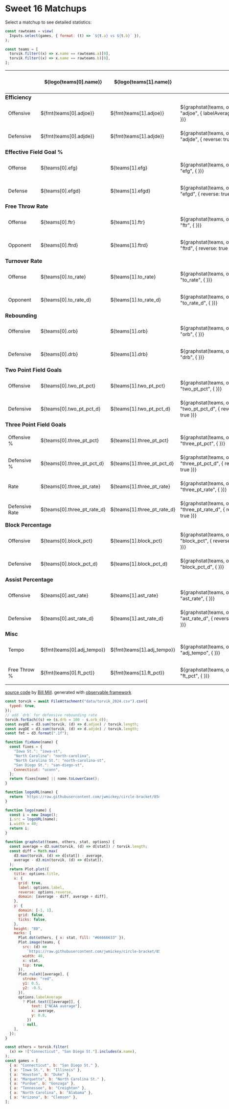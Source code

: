 # Sweet 16 Matchups

<style>
table { min-width: 800px }
td { vertical-align: middle }
tr { height: 75px; padding-left: 10px }
tr td:first-child { 
  padding-left: 10px;
  width: 90px;
}
tr.sep {
  height: 25px;
  font-size: 1.1rem;
  font-weight: bold;
  border-bottom: none;
  margin-left: 0px;
}
tr.sep td:first-child { 
  padding-left: 0px;
}
</style>

Select a matchup to see detailed statistics:

```js
const rawteams = view(
  Inputs.select(games, { format: (t) => `${t.a} vs ${t.b}` }),
);
```

```js
const teams = [
  torvik.filter((x) => x.name == rawteams.a)[0],
  torvik.filter((x) => x.name == rawteams.b)[0],
];
```

<table>
  <thead>
    <th></th>
    <th>${logo(teams[0].name)}</th>
    <th>${logo(teams[1].name)}</th>
    <th></th>
  </thead>
  <tr class="sep"><td colspan=4>Efficiency</td></tr>
  <tr>
    <td>Offensive</td>
    <td>${fmt(teams[0].adjoe)}</td>
    <td>${fmt(teams[1].adjoe)}</td>
    <td>${graphstat(teams, others, "adjoe", { labelAverage: true })}</td>
  </tr>
  <tr>
    <td>Defensive</td>
    <td>${fmt(teams[0].adjde)}</td>
    <td>${fmt(teams[1].adjde)}</td>
    <td>${graphstat(teams, others, "adjde", { reverse: true })}</td>
  </tr>
  <tr class="sep"><td colspan=4>Effective Field Goal %</td></tr>
  <tr>
    <td>Offense</td>
    <td>${teams[0].efg}</td>
    <td>${teams[1].efg}</td>
    <td>${graphstat(teams, others, "efg", { })}</td>
  </tr>
  <tr>
    <td>Defense</td>
    <td>${teams[0].efgd}</td>
    <td>${teams[1].efgd}</td>
    <td>${graphstat(teams, others, "efgd", { reverse: true })}</td>
  </tr>
  <tr class="sep"><td colspan=4>Free Throw Rate</td></tr>
  <tr>
    <td>Offense</td>
    <td>${teams[0].ftr}</td>
    <td>${teams[1].ftr}</td>
    <td>${graphstat(teams, others, "ftr", { })}</td>
  </tr>
  <tr>
    <td>Opponent</td>
    <td>${teams[0].ftrd}</td>
    <td>${teams[1].ftrd}</td>
    <td>${graphstat(teams, others, "ftrd", { reverse: true })}</td>
  </tr>
  <tr class="sep"><td colspan=4>Turnover Rate</td></tr>
  <tr>
    <td>Offense</td>
    <td>${teams[0].to_rate}</td>
    <td>${teams[1].to_rate}</td>
    <td>${graphstat(teams, others, "to_rate", { })}</td>
  </tr>
  <tr>
    <td>Opponent</td>
    <td>${teams[0].to_rate_d}</td>
    <td>${teams[1].to_rate_d}</td>
    <td>${graphstat(teams, others, "to_rate_d", { })}</td>
  </tr>
  <tr class="sep"><td colspan=4>Rebounding</td></tr>
  <tr>
    <td>Offensive</td>
    <td>${teams[0].orb}</td>
    <td>${teams[1].orb}</td>
    <td>${graphstat(teams, others, "orb", { })}</td>
  </tr>
  <tr>
    <td>Defensive</td>
    <td>${teams[0].drb}</td>
    <td>${teams[1].drb}</td>
    <td>${graphstat(teams, others, "drb", { })}</td>
  </tr>
  <tr class="sep"><td colspan=4>Two Point Field Goals</td></tr>
  <tr>
    <td>Offensive</td>
    <td>${teams[0].two_pt_pct}</td>
    <td>${teams[1].two_pt_pct}</td>
    <td>${graphstat(teams, others, "two_pt_pct", { })}</td>
  </tr>
  <tr>
    <td>Defensive</td>
    <td>${teams[0].two_pt_pct_d}</td>
    <td>${teams[1].two_pt_pct_d}</td>
    <td>${graphstat(teams, others, "two_pt_pct_d", { reverse: true })}</td>
  </tr>
  <tr class="sep"><td colspan=4>Three Point Field Goals</td></tr>
  <tr>
    <td>Offensive %</td>
    <td>${teams[0].three_pt_pct}</td>
    <td>${teams[1].three_pt_pct}</td>
    <td>${graphstat(teams, others, "three_pt_pct", { })}</td>
  </tr>
  <tr>
    <td>Defensive %</td>
    <td>${teams[0].three_pt_pct_d}</td>
    <td>${teams[1].three_pt_pct_d}</td>
    <td>${graphstat(teams, others, "three_pt_pct_d", { reverse: true })}</td>
  </tr>
  <tr>
    <td>Rate</td>
    <td>${teams[0].three_pt_rate}</td>
    <td>${teams[1].three_pt_rate}</td>
    <td>${graphstat(teams, others, "three_pt_rate", { })}</td>
  </tr>
  <tr>
    <td>Defensive Rate</td>
    <td>${teams[0].three_pt_rate_d}</td>
    <td>${teams[1].three_pt_rate_d}</td>
    <td>${graphstat(teams, others, "three_pt_rate_d", { reverse: true })}</td>
  </tr>
  <tr class="sep"><td colspan=4>Block Percentage</td></tr>
  <tr>
    <td>Offensive</td>
    <td>${teams[0].block_pct}</td>
    <td>${teams[1].block_pct}</td>
    <td>${graphstat(teams, others, "block_pct", { reverse: true })}</td>
  </tr>
  <tr>
    <td>Defensive</td>
    <td>${teams[0].block_pct_d}</td>
    <td>${teams[1].block_pct_d}</td>
    <td>${graphstat(teams, others, "block_pct_d", { })}</td>
  </tr>
  <tr class="sep"><td colspan=4>Assist Percentage</td></tr>
  <tr>
    <td>Offensive</td>
    <td>${teams[0].ast_rate}</td>
    <td>${teams[1].ast_rate}</td>
    <td>${graphstat(teams, others, "ast_rate", { })}</td>
  </tr>
  <tr>
    <td>Defensive</td>
    <td>${teams[0].ast_rate_d}</td>
    <td>${teams[1].ast_rate_d}</td>
    <td>${graphstat(teams, others, "ast_rate_d", { reverse: true })}</td>
  </tr>
  <tr class="sep"><td colspan=4>Misc</td></tr>
  <tr>
    <td>Tempo</td>
    <td>${fmt(teams[0].adj_tempo)}</td>
    <td>${fmt(teams[1].adj_tempo)}</td>
    <td>${graphstat(teams, others, "adj_tempo", { })}</td>
  </tr>
  <tr>
    <td>Free Throw %</td>
    <td>${fmt(teams[0].ft_pct)}</td>
    <td>${fmt(teams[1].ft_pct)}</td>
    <td>${graphstat(teams, others, "ft_pct", { })}</td>
  </tr>
</table>

[source code](https://github.com/llimllib/collegebasketball) by [Bill Mill](https://billmill.org). generated with [observable framework](https://github.com/observablehq/framework)

```js
const torvik = await FileAttachment("data/torvik_2024.csv").csv({
  typed: true,
});
// add `drb` for defensive rebounding rate
torvik.forEach((s) => (s.drb = 100 - s.orb_d));
const avgOE = d3.sum(torvik, (d) => d.adjoe) / torvik.length;
const avgDE = d3.sum(torvik, (d) => d.adjde) / torvik.length;
const fmt = d3.format(".1f");
```

```js
function fixName(name) {
  const fixes = {
    "Iowa St.": "iowa-st",
    "North Carolina": "north-carolina",
    "North Carolina St.": "north-carolina-st",
    "San Diego St.": "san-diego-st",
    Connecticut: "uconn",
  };
  return fixes[name] || name.toLowerCase();
}

function logoURL(name) {
  return `https://raw.githubusercontent.com/jwmickey/circle-bracket/85d447fb6bfcb0462b77b84e5f76d30b2bd10285/src/img/logos/${fixName(name)}.svg`;
}

function logo(name) {
  const i = new Image();
  i.src = logoURL(name);
  i.width = 40;
  return i;
}

function graphstat(teams, others, stat, options) {
  const average = d3.sum(torvik, (d) => d[stat]) / torvik.length;
  const diff = Math.max(
    d3.max(torvik, (d) => d[stat]) - average,
    average - d3.min(torvik, (d) => d[stat]),
  );
  return Plot.plot({
    title: options.title,
    x: {
      grid: true,
      label: options.label,
      reverse: options.reverse,
      domain: [average - diff, average + diff],
    },
    y: {
      domain: [-1, 1],
      grid: false,
      ticks: false,
    },
    height: "80",
    marks: [
      Plot.dot(others, { x: stat, fill: "#66666633" }),
      Plot.image(teams, {
        src: (d) =>
          `https://raw.githubusercontent.com/jwmickey/circle-bracket/85d447fb6bfcb0462b77b84e5f76d30b2bd10285/src/img/logos/${fixName(d.name)}.svg`,
        width: 40,
        x: stat,
        tip: true,
      }),
      Plot.ruleX([average], {
        stroke: "red",
        y1: 0.5,
        y2: -0.5,
      }),
      options.labelAverage
        ? Plot.text([[average]], {
            text: ["NCAA average"],
            x: average,
            y: 0.8,
          })
        : null,
    ],
  });
}
```

```js
const others = torvik.filter(
  (x) => !["Connecticut", "San Diego St."].includes(x.name),
);
const games = [
  { a: "Connecticut", b: "San Diego St." },
  { a: "Iowa St.", b: "Illinois" },
  { a: "Houston", b: "Duke" },
  { a: "Marquette", b: "North Carolina St." },
  { a: "Purdue", b: "Gonzaga" },
  { a: "Tennessee", b: "Creighton" },
  { a: "North Carolina", b: "Alabama" },
  { a: "Arizona", b: "Clemson" },
];
```
